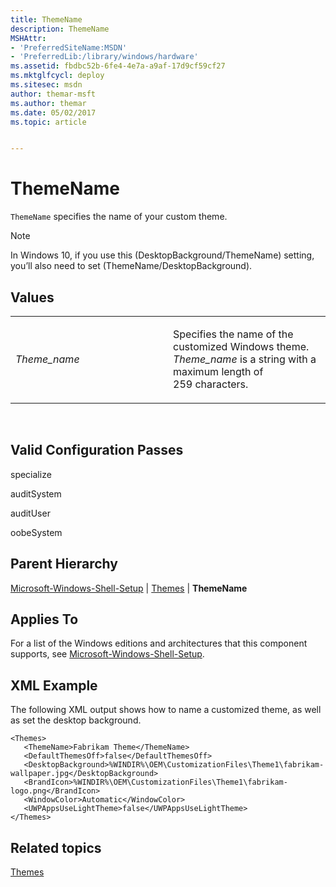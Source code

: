 ```yaml
---
title: ThemeName
description: ThemeName
MSHAttr:
- 'PreferredSiteName:MSDN'
- 'PreferredLib:/library/windows/hardware'
ms.assetid: fbdbc52b-6fe4-4e7a-a9af-17d9cf59cf27
ms.mktglfcycl: deploy
ms.sitesec: msdn
author: themar-msft
ms.author: themar
ms.date: 05/02/2017
ms.topic: article


---
```


# ThemeName


`ThemeName` specifies the name of your custom theme.

> [!Note]
> In Windows 10, if you use this (DesktopBackground/ThemeName) setting, you’ll also need to set (ThemeName/DesktopBackground).
 

## Values


<table>
<colgroup>
<col width="50%" />
<col width="50%" />
</colgroup>
<tbody>
<tr class="odd">
<td><p><em>Theme_name</em></p></td>
<td><p>Specifies the name of the customized Windows theme. <em>Theme_name</em> is a string with a maximum length of 259 characters.</p></td>
</tr>
</tbody>
</table>

 

## Valid Configuration Passes


specialize

auditSystem

auditUser

oobeSystem

## Parent Hierarchy


[Microsoft-Windows-Shell-Setup](microsoft-windows-shell-setup.md) | [Themes](microsoft-windows-shell-setup-themes.md) | **ThemeName**

## Applies To


For a list of the Windows editions and architectures that this component supports, see [Microsoft-Windows-Shell-Setup](microsoft-windows-shell-setup.md).

## XML Example


The following XML output shows how to name a customized theme, as well as set the desktop background.

```
<Themes>
   <ThemeName>Fabrikam Theme</ThemeName>
   <DefaultThemesOff>false</DefaultThemesOff>
   <DesktopBackground>%WINDIR%\OEM\CustomizationFiles\Theme1\fabrikam-wallpaper.jpg</DesktopBackground>
   <BrandIcon>%WINDIR%\OEM\CustomizationFiles\Theme1\fabrikam-logo.png</BrandIcon>
   <WindowColor>Automatic</WindowColor>
   <UWPAppsUseLightTheme>false</UWPAppsUseLightTheme>
</Themes>
```



## Related topics


[Themes](microsoft-windows-shell-setup-themes.md)

 

 








